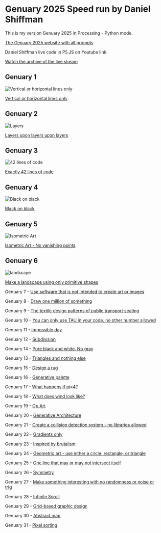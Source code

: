 # Genuary 2025 Speed run by Daniel Shiffman

This is my version Genuary 2025 in Processing - Python mode.

[The Genuary 2025 website with all prompts](https://genuary.art/)

Daniel Shiffman live code in P5.JS on Youtube link:

[Watch the archive of the live stream](https://www.youtube.com/watch?v=c1BPd8omBro)

## Genuary 1

![Vertical or horizontal lines only](VerHorLines/Vertical_Horisontal_Lines.png)

[Vertical or horizontal lines only](VerHorLines)

## Genuary 2

![Layers](Layers/layers.png)

[Layers upon layers upon layers](Layers)

## Genuary 3

![42 lines of code](sketch_42_lines_of_code/42_lines_of_code.png)

[Exactly 42 lines of code](sketch_42_lines_of_code)

## Genuary 4

![Black on black](Black_on_Black/black_on_black.png)

[Black on black](Black_on_Black)

## Genuary 5

![Isometric Art](isometric_art/isometric.png)

[Isometric Art - No vanishing points](isometric_art)

## Genuary 6

![landscape](Primitives_Landscape/land.png)

[Make a landscape using only primitive shapes](Primitives_Landscape)

Genuary 7 - [Use software that is not intended to create art or images](Non_Art_Software)

Genuary 8 - [Draw one million of something](One_million_Things)

Genuary 9 - [The textile design patterns of public transport seating](Transport_Textile_Patterns)

Genuary 10 - [You can only use TAU in your code, no other number allowed](TAU_Only)

Genuary 11 - [Impossible day](Impossible_day)

Genuary 12 - [Subdivision](Subdivision)

Genuary 14 - [Pure black and white. No gray](Black_and_White)

Genuary 13 - [Triangles and nothing else](Triangles_Only)

Genuary 15 - [Design a rug](Rug_design)

Genuary 16 - [Generative palette]()

Genuary 17 - [What happens if pi=4?]()

Genuary 18 - [What does wind look like?]()

Genuary 19 - [Op Art]()

Genuary 20 - [Generative Architecture]()

Genuary 21 - [Create a collision detection system - no libraries allowed]()

Genuary 22 - [Gradients only]()

Genuary 23 - [Inspired by brutalism]()

Genuary 24 - [Geometric art - use either a circle, rectangle, or triangle]()

Genuary 25 - [One line that may or may not intersect itself]()

Genuary 26 - [Symmetry]()

Genuary 27 - [Make something interesting with no randomness or noise or trig]()

Genuary 28 - [Infinite Scroll]()

Genuary 29 - [Grid-based graphic design]()

Genuary 30 - [Abstract map]()

Genuary 31 - [Pixel sorting]()
